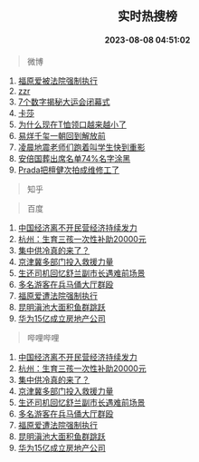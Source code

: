 <div align="center"><h2>实时热搜榜</h2><h4>2023-08-08 04:51:02</h4></div>

> 微博  

1. [福原爱被法院强制执行](https://s.weibo.com/weibo?q=%23%E7%A6%8F%E5%8E%9F%E7%88%B1%E8%A2%AB%E6%B3%95%E9%99%A2%E5%BC%BA%E5%88%B6%E6%89%A7%E8%A1%8C%23&t=31&band_rank=1&Refer=top)<br />
2. [zzr](https://s.weibo.com/weibo?q=zzr&t=31&band_rank=2&Refer=top)<br />
3. [7个数字揭秘大运会闭幕式](https://s.weibo.com/weibo?q=%237%E4%B8%AA%E6%95%B0%E5%AD%97%E6%8F%AD%E7%A7%98%E5%A4%A7%E8%BF%90%E4%BC%9A%E9%97%AD%E5%B9%95%E5%BC%8F%23&t=31&band_rank=3&Refer=top)<br />
4. [卡莎](https://s.weibo.com/weibo?q=%E5%8D%A1%E8%8E%8E&t=31&band_rank=4&Refer=top)<br />
5. [为什么现在T恤领口越来越小了](https://s.weibo.com/weibo?q=%23%E4%B8%BA%E4%BB%80%E4%B9%88%E7%8E%B0%E5%9C%A8T%E6%81%A4%E9%A2%86%E5%8F%A3%E8%B6%8A%E6%9D%A5%E8%B6%8A%E5%B0%8F%E4%BA%86%23&t=31&band_rank=5&Refer=top)<br />
6. [易烊千玺一朝回到解放前](https://s.weibo.com/weibo?q=%23%E6%98%93%E7%83%8A%E5%8D%83%E7%8E%BA%E4%B8%80%E6%9C%9D%E5%9B%9E%E5%88%B0%E8%A7%A3%E6%94%BE%E5%89%8D%23&t=31&band_rank=6&Refer=top)<br />
7. [凌晨地震老师们跑着叫学生快到重影](https://s.weibo.com/weibo?q=%23%E5%87%8C%E6%99%A8%E5%9C%B0%E9%9C%87%E8%80%81%E5%B8%88%E4%BB%AC%E8%B7%91%E7%9D%80%E5%8F%AB%E5%AD%A6%E7%94%9F%E5%BF%AB%E5%88%B0%E9%87%8D%E5%BD%B1%23&t=31&band_rank=7&Refer=top)<br />
8. [安倍国葬出席名单74%名字涂黑](https://s.weibo.com/weibo?q=%23%E5%AE%89%E5%80%8D%E5%9B%BD%E8%91%AC%E5%87%BA%E5%B8%AD%E5%90%8D%E5%8D%9574%25%E5%90%8D%E5%AD%97%E6%B6%82%E9%BB%91%23&t=31&band_rank=8&Refer=top)<br />
9. [Prada把檀健次拍成维修工了](https://s.weibo.com/weibo?q=%23Prada%E6%8A%8A%E6%AA%80%E5%81%A5%E6%AC%A1%E6%8B%8D%E6%88%90%E7%BB%B4%E4%BF%AE%E5%B7%A5%E4%BA%86%23&t=31&band_rank=9&Refer=top)<br />

> 知乎  


> 百度  

1. [中国经济离不开民营经济持续发力](https://www.baidu.com/s?wd=%E4%B8%AD%E5%9B%BD%E7%BB%8F%E6%B5%8E%E7%A6%BB%E4%B8%8D%E5%BC%80%E6%B0%91%E8%90%A5%E7%BB%8F%E6%B5%8E%E6%8C%81%E7%BB%AD%E5%8F%91%E5%8A%9B&sa=fyb_news&rsv_dl=fyb_news)<br />
2. [杭州：生育三孩一次性补助20000元](https://www.baidu.com/s?wd=%E6%9D%AD%E5%B7%9E%EF%BC%9A%E7%94%9F%E8%82%B2%E4%B8%89%E5%AD%A9%E4%B8%80%E6%AC%A1%E6%80%A7%E8%A1%A5%E5%8A%A920000%E5%85%83&sa=fyb_news&rsv_dl=fyb_news)<br />
3. [集中供冷真的来了？](https://www.baidu.com/s?wd=%E9%9B%86%E4%B8%AD%E4%BE%9B%E5%86%B7%E7%9C%9F%E7%9A%84%E6%9D%A5%E4%BA%86%EF%BC%9F&sa=fyb_news&rsv_dl=fyb_news)<br />
4. [京津冀多部门投入救援力量](https://www.baidu.com/s?wd=%E4%BA%AC%E6%B4%A5%E5%86%80%E5%A4%9A%E9%83%A8%E9%97%A8%E6%8A%95%E5%85%A5%E6%95%91%E6%8F%B4%E5%8A%9B%E9%87%8F&sa=fyb_news&rsv_dl=fyb_news)<br />
5. [生还司机回忆舒兰副市长遇难前场景](https://www.baidu.com/s?wd=%E7%94%9F%E8%BF%98%E5%8F%B8%E6%9C%BA%E5%9B%9E%E5%BF%86%E8%88%92%E5%85%B0%E5%89%AF%E5%B8%82%E9%95%BF%E9%81%87%E9%9A%BE%E5%89%8D%E5%9C%BA%E6%99%AF&sa=fyb_news&rsv_dl=fyb_news)<br />
6. [多名游客在兵马俑大厅群殴](https://www.baidu.com/s?wd=%E5%A4%9A%E5%90%8D%E6%B8%B8%E5%AE%A2%E5%9C%A8%E5%85%B5%E9%A9%AC%E4%BF%91%E5%A4%A7%E5%8E%85%E7%BE%A4%E6%AE%B4&sa=fyb_news&rsv_dl=fyb_news)<br />
7. [福原爱遭法院强制执行](https://www.baidu.com/s?wd=%E7%A6%8F%E5%8E%9F%E7%88%B1%E9%81%AD%E6%B3%95%E9%99%A2%E5%BC%BA%E5%88%B6%E6%89%A7%E8%A1%8C&sa=fyb_news&rsv_dl=fyb_news)<br />
8. [昆明滇池大面积鱼群跳跃](https://www.baidu.com/s?wd=%E6%98%86%E6%98%8E%E6%BB%87%E6%B1%A0%E5%A4%A7%E9%9D%A2%E7%A7%AF%E9%B1%BC%E7%BE%A4%E8%B7%B3%E8%B7%83&sa=fyb_news&rsv_dl=fyb_news)<br />
9. [华为15亿成立房地产公司](https://www.baidu.com/s?wd=%E5%8D%8E%E4%B8%BA15%E4%BA%BF%E6%88%90%E7%AB%8B%E6%88%BF%E5%9C%B0%E4%BA%A7%E5%85%AC%E5%8F%B8&sa=fyb_news&rsv_dl=fyb_news)<br />

> 哔哩哔哩  

1. [中国经济离不开民营经济持续发力](https://www.baidu.com/s?wd=%E4%B8%AD%E5%9B%BD%E7%BB%8F%E6%B5%8E%E7%A6%BB%E4%B8%8D%E5%BC%80%E6%B0%91%E8%90%A5%E7%BB%8F%E6%B5%8E%E6%8C%81%E7%BB%AD%E5%8F%91%E5%8A%9B&sa=fyb_news&rsv_dl=fyb_news)<br />
2. [杭州：生育三孩一次性补助20000元](https://www.baidu.com/s?wd=%E6%9D%AD%E5%B7%9E%EF%BC%9A%E7%94%9F%E8%82%B2%E4%B8%89%E5%AD%A9%E4%B8%80%E6%AC%A1%E6%80%A7%E8%A1%A5%E5%8A%A920000%E5%85%83&sa=fyb_news&rsv_dl=fyb_news)<br />
3. [集中供冷真的来了？](https://www.baidu.com/s?wd=%E9%9B%86%E4%B8%AD%E4%BE%9B%E5%86%B7%E7%9C%9F%E7%9A%84%E6%9D%A5%E4%BA%86%EF%BC%9F&sa=fyb_news&rsv_dl=fyb_news)<br />
4. [京津冀多部门投入救援力量](https://www.baidu.com/s?wd=%E4%BA%AC%E6%B4%A5%E5%86%80%E5%A4%9A%E9%83%A8%E9%97%A8%E6%8A%95%E5%85%A5%E6%95%91%E6%8F%B4%E5%8A%9B%E9%87%8F&sa=fyb_news&rsv_dl=fyb_news)<br />
5. [生还司机回忆舒兰副市长遇难前场景](https://www.baidu.com/s?wd=%E7%94%9F%E8%BF%98%E5%8F%B8%E6%9C%BA%E5%9B%9E%E5%BF%86%E8%88%92%E5%85%B0%E5%89%AF%E5%B8%82%E9%95%BF%E9%81%87%E9%9A%BE%E5%89%8D%E5%9C%BA%E6%99%AF&sa=fyb_news&rsv_dl=fyb_news)<br />
6. [多名游客在兵马俑大厅群殴](https://www.baidu.com/s?wd=%E5%A4%9A%E5%90%8D%E6%B8%B8%E5%AE%A2%E5%9C%A8%E5%85%B5%E9%A9%AC%E4%BF%91%E5%A4%A7%E5%8E%85%E7%BE%A4%E6%AE%B4&sa=fyb_news&rsv_dl=fyb_news)<br />
7. [福原爱遭法院强制执行](https://www.baidu.com/s?wd=%E7%A6%8F%E5%8E%9F%E7%88%B1%E9%81%AD%E6%B3%95%E9%99%A2%E5%BC%BA%E5%88%B6%E6%89%A7%E8%A1%8C&sa=fyb_news&rsv_dl=fyb_news)<br />
8. [昆明滇池大面积鱼群跳跃](https://www.baidu.com/s?wd=%E6%98%86%E6%98%8E%E6%BB%87%E6%B1%A0%E5%A4%A7%E9%9D%A2%E7%A7%AF%E9%B1%BC%E7%BE%A4%E8%B7%B3%E8%B7%83&sa=fyb_news&rsv_dl=fyb_news)<br />
9. [华为15亿成立房地产公司](https://www.baidu.com/s?wd=%E5%8D%8E%E4%B8%BA15%E4%BA%BF%E6%88%90%E7%AB%8B%E6%88%BF%E5%9C%B0%E4%BA%A7%E5%85%AC%E5%8F%B8&sa=fyb_news&rsv_dl=fyb_news)<br />

